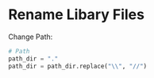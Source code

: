 # Rename Libary Files

Change Path:

```python
# Path
path_dir = "."
path_dir = path_dir.replace("\\", "//")
```
